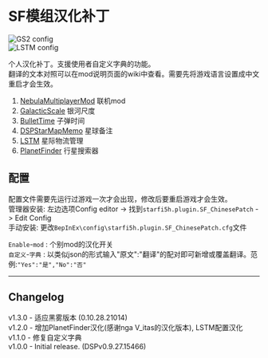 # SF模组汉化补丁

![GS2 config](https://raw.githubusercontent.com/starfi5h/DSP_Mod_Support/dev/SF_ChinesePatch/img/demo1.jpg)  
![LSTM config](https://raw.githubusercontent.com/starfi5h/DSP_Mod_Support/dev/SF_ChinesePatch/img/demo2.jpg)  
  
个人汉化补丁。支援使用者自定义字典的功能。  
翻译的文本对照可以在mod说明页面的wiki中查看。需要先将游戏语言设置成中文重启才会生效。  
1. [NebulaMultiplayerMod](https://dsp.thunderstore.io/package/nebula/NebulaMultiplayerMod/) 联机mod  
2. [GalacticScale](https://dsp.thunderstore.io/package/Galactic_Scale/GalacticScale/) 银河尺度  
3. [BulletTime](https://dsp.thunderstore.io/package/starfi5h/BulletTime/) 子弹时间  
4. [DSPStarMapMemo](https://dsp.thunderstore.io/package/appuns/DSPStarMapMemo/) 星球备注  
5. [LSTM](https://dsp.thunderstore.io/package/hetima/LSTM/) 星际物流管理  
6. [PlanetFinder](https://dsp.thunderstore.io/package/hetima/PlanetFinder/) 行星搜索器  

## 配置   
配置文件需要先运行过游戏一次才会出现，修改后要重启游戏才会生效。  
管理器安装: 左边选项Config editor -> 找到`starfi5h.plugin.SF_ChinesePatch` -> Edit Config  
手动安装: 更改`BepInEx\config\starfi5h.plugin.SF_ChinesePatch.cfg`文件  

`Enable`-`mod` : 个别mod的汉化开关  
`自定义`-`字典` : 以类似json的形式输入"原文":"翻译"的配对即可新增或覆盖翻译。范例:```"Yes":"是","No":"否"```  

----

## Changelog

v1.3.0 - 适应黑雾版本 (0.10.28.21014)  
v1.2.0 - 增加PlanetFinder汉化(感谢nga V_itas的汉化版本), LSTM配置汉化  
v1.1.0 - 修复自定义字典  
v1.0.0 - Initial release. (DSPv0.9.27.15466)  